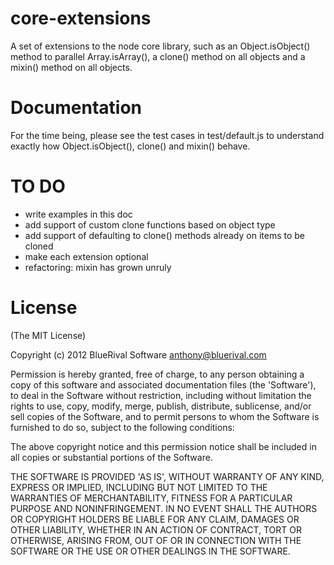 core-extensions
====================

A set of extensions to the node core library, such as an Object.isObject()
method to parallel Array.isArray(), a clone() method on all objects and a
mixin() method on all objects.


Documentation
====================

For the time being, please see the test cases in test/default.js to understand
exactly how Object.isObject(), clone() and mixin() behave.


TO DO
====================

- write examples in this doc
- add support of custom clone functions based on object type
- add support of defaulting to clone() methods already on items to be cloned
- make each extension optional
- refactoring: mixin has grown unruly


License
====================

(The MIT License)

Copyright (c) 2012 BlueRival Software <anthony@bluerival.com>

Permission is hereby granted, free of charge, to any person obtaining a copy of this software and associated documentation
files (the 'Software'), to deal in the Software without restriction, including without limitation the rights to use, copy,
modify, merge, publish, distribute, sublicense, and/or sell copies of the Software, and to permit persons to whom the Software
is furnished to do so, subject to the following conditions:

The above copyright notice and this permission notice shall be included in all copies or substantial portions of the Software.

THE SOFTWARE IS PROVIDED 'AS IS', WITHOUT WARRANTY OF ANY KIND, EXPRESS OR IMPLIED, INCLUDING BUT NOT LIMITED TO THE WARRANTIES
OF MERCHANTABILITY, FITNESS FOR A PARTICULAR PURPOSE AND NONINFRINGEMENT. IN NO EVENT SHALL THE AUTHORS OR COPYRIGHT HOLDERS
BE LIABLE FOR ANY CLAIM, DAMAGES OR OTHER LIABILITY, WHETHER IN AN ACTION OF CONTRACT, TORT OR OTHERWISE, ARISING FROM,
OUT OF OR IN CONNECTION WITH THE SOFTWARE OR THE USE OR OTHER DEALINGS IN THE SOFTWARE.
